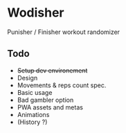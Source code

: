 # Wodisher
Punisher / Finisher workout randomizer

## Todo
- ~~Setup dev environement~~
- Design
- Movements & reps count spec.
- Basic usage
- Bad gambler option
- PWA assets and metas
- Animations
- (History ?)
